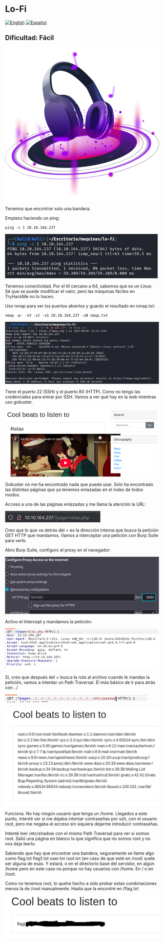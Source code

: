 # Lo-Fi
[![English](https://img.shields.io/badge/English-blue.svg)](README.md) [![Español](https://img.shields.io/badge/Español-green.svg)](README.es.md)

## Dificultad: Fácil

![logo](img/logo.png)

Tenemos que encontrar solo una bandera.

Empiezo haciendo un ping:

```
ping -c 1 10.10.164.237
```

![1](img/1.png)

Tenemos conectividad. Por el ttl cercano a 64, sabemos que es un Linux. Sé que se puede modificar el valor, pero las máquinas fáciles en TryHackMe no lo hacen. 

Uso nmap para ver los puertos abiertos y guardo el resultado en nmap.txt:

```
nmap -p- -sV -sC -sS 10.10.164.237 -oN nmap.txt
```

![nmap](img/2.png)

Tiene el puerto 22 (SSH) y el puerto 80 (HTTP). Como no tengo las credenciales para entrar por SSH. Vamos a ver qué hay en la web mientras uso gobuster.

![web](img/3.png)

Gobuster no me ha encontrado nada que pueda usar. Solo ha encontrado las distintas páginas que ya tenemos enlazadas en el index de todos modos.

Acceso a una de las páginas enlazadas y me llama la atención la URL:

![url](img/4.png)

Creo que lo que va detrás del = es la dirección interna que busca la petición GET HTTP que mandamos. Vamos a interceptar una petición con Burp Suite para verlo.

Abro Burp Suite, configuro el proxy en el navegador:

![proxy](img/5.png)

Activo el Intercept y mandamos la petición:

![petición](img/6.png)

Sí, creo que después del = busca la ruta al archivo cuando le mandas la petición, vamos a intentar un Path Traversal. El más básico de ir para atrás con ../

![Path Traversal](img/7.png)

![passwd](img/8.png)

Funciona. No hay ningún usuario que tenga un /home. Llegados a este punto, intenté ver si me dejaba intentar contraseñas por ssh, con el usuario root, pero me negaba el acceso sin siquiera dejarme introducir contraseñas. 

Intenté leer /etc/shadow con el mismo Path Traversal para ver si somos root. Salió una página en blanco lo que significa que no somos root y no nos deja leerlo.

Sabiendo que hay que encontrar una bandera, seguramente se llame algo como flag.txt flag1.txt user.txt root.txt (en caso de que esté en /root) suele ser alguna de esas. Y estará, o en el directorio base del servidor, en algún /home pero en este caso no porque no hay usuarios con /home. En / o en /root. 

Como no tenemos root, lo quehe hecho a sido probar estas combinaciones menos la de /root manualmente. Hasta que la encontré en /flag.txt

![flag](img/9.png)
